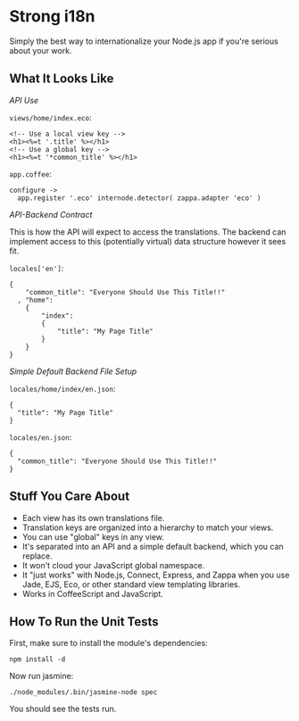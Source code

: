 Strong i18n
===========

Simply the best way to internationalize your Node.js app if you're
serious about your work.

What It Looks Like
------------------

*API Use*

`views/home/index.eco`:

    <!-- Use a local view key -->
    <h1><%=t '.title' %></h1>
    <!-- Use a global key -->
    <h1><%=t '*common_title' %></h1>

`app.coffee`:

    configure ->
      app.register '.eco' internode.detector( zappa.adapter 'eco' )

*API-Backend Contract*

This is how the API will expect to access the translations. The backend
can implement access to this (potentially virtual) data structure
however it sees fit.

`locales['en']`:

    {
        "common_title": "Everyone Should Use This Title!!"
      , "home":
        {
            "index":
            {
                "title": "My Page Title"
            }
        }
    }

*Simple Default Backend File Setup*

`locales/home/index/en.json`:

    {
      "title": "My Page Title"
    }

`locales/en.json`:

    {
      "common_title": "Everyone Should Use This Title!!"
    }


Stuff You Care About
--------------------

* Each view has its own translations file.
* Translation keys are organized into a hierarchy to match your views.
* You can use "global" keys in any view.
* It's separated into an API and a simple default backend, which you can
  replace.
* It won't cloud your JavaScript global namespace.
* It "just works" with Node.js, Connect, Express, and Zappa when you use
  Jade, EJS, Eco, or other standard view templating libraries.
* Works in CoffeeScript and JavaScript.


How To Run the Unit Tests
-------------------------

First, make sure to install the module's dependencies:

    npm install -d

Now run jasmine:

    ./node_modules/.bin/jasmine-node spec

You should see the tests run.
